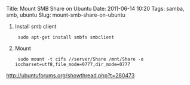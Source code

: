 Title: Mount SMB Share on Ubuntu
Date: 2011-06-14 10:20
Tags: samba, smb, ubuntu
Slug: mount-smb-share-on-ubuntu

1. Install smb client

		sudo apt-get install smbfs smbclient

2. Mount 

		sudo mount -t cifs //server/Share /mnt/Share -o iocharset=utf8,file_mode=0777,dir_mode=0777

<http://ubuntuforums.org/showthread.php?t=280473>